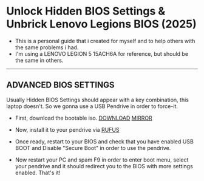 # Unlock Hidden BIOS Settings & Unbrick Lenovo Legions BIOS (2025)
* This is a personal guide that i created for myself and to help others with the same problems i had.
* I'm using a LENOVO LEGION 5 15ACH6A for reference, but should be the same in others.

-------------


## ADVANCED BIOS SETTINGS
Usually Hidden BIOS Settings should appear with a key combination, this laptop doesn't.
So we gonna use a USB Pendrive in order to force-it.

- First, download the bootable iso. [DOWNLOAD](https://github.com/Thomashighbaugh/Lenovo-Legion-Advanced-Bios/releases/download/v0.0.1/lenovo_legion_advanced_bios.iso)  [MIRROR](https://github.com/gzmatte/lenovolegion/releases/download/1/lenovo_legion_advanced_bios-backup.iso)

- Now, install it to your pendrive via [RUFUS](https://github.com/pbatard/rufus/releases/download/v3.18/rufus-3.18.exe)

- Once ready, restart to your BIOS and check that you have enabled USB BOOT and Disable "Secure Boot" in order to use the pendrive.

- Now restart your PC and spam F9 in order to enter boot menu, select your pendrive and it should redirect you to the BIOS with more settings enabled. That's it!

